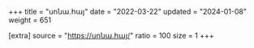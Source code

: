 +++
title = "սոնա.հայ"
date = "2022-03-22"
updated = "2024-01-08"
weight = 651

[extra]
source = "https://սոնա.հայ/"
ratio = 100
size = 1
+++
